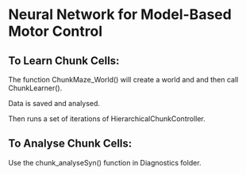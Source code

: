# Neural Network for Model-Based Motor Control

## To Learn Chunk Cells:

The function ChunkMaze_World() will create a world and and then call ChunkLearner().

Data is saved and analysed.

Then runs a set of iterations of HierarchicalChunkController.

## To Analyse Chunk Cells:

Use the chunk_analyseSyn() function in Diagnostics folder.
